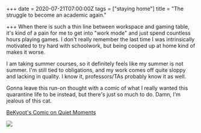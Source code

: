+++
date = 2020-07-21T07:00:00Z
tags = ["staying home"]
title = "The struggle to become an academic again."

+++
When there is such a thin line between workspace and gaming table, it's kind of a pain for me to get into "work mode" and just spend countless hours playing games. I don't really remember the last time I was intrinsically motivated to try hard with schoolwork, but being cooped up at home kind of makes it worse.

I am taking summer courses, so it definitely feels like my summer is not summer. I'm still tied to obligations, and my work comes off quite sloppy and lacking in quality. I know it, professors/TAs probably know it as well.

Gonna leave this run-on thought with a comic of what I really wanted this quarantine life to be instead, but there's just so much to do. Damn, I'm jealous of this cat.

[BeKyoot's Comic on Quiet Moments](https://bekyoot.com/comic/quiet-mo-ments/)

![](https://bekyoot.com/wp-content/uploads/2020/07/Webcomic-Quiet-Moments-1200x1388.png)
